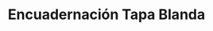 ---
title: 'Encuadernación Tapa Blanda'
slug: 'cosida-tapa-blanda'
category: 'libros'
description: 'Descripción detallada del producto 1.'
keywords: ['producto 1', 'adhesivos']
image: '/img/categorias/mockup.webp'
alt: 'Imagen del producto 1'
navigation: true
type: 'producto'
---